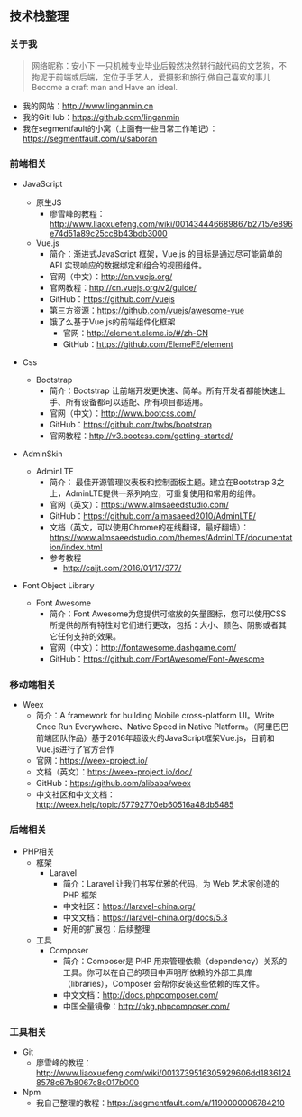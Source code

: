 ## 技术栈整理

### 关于我
> 网络昵称：安小下
> 一只机械专业毕业后毅然决然转行敲代码的文艺狗，不拘泥于前端或后端，定位于手艺人，爱摄影和旅行,做自己喜欢的事儿
> Become a craft man and Have an ideal.

- 我的网站：http://www.linganmin.cn
- 我的GitHub：https://github.com/linganmin
- 我在segmentfault的小窝（上面有一些日常工作笔记）：https://segmentfault.com/u/saboran

### 前端相关

- JavaScript
    - 原生JS
        + 廖雪峰的教程：http://www.liaoxuefeng.com/wiki/001434446689867b27157e896e74d51a89c25cc8b43bdb3000
    - Vue.js
        + 简介：渐进式JavaScript 框架，Vue.js 的目标是通过尽可能简单的 API 实现响应的数据绑定和组合的视图组件。
        + 官网（中文）：http://cn.vuejs.org/
        + 官网教程：http://cn.vuejs.org/v2/guide/
        + GitHub：https://github.com/vuejs
        + 第三方资源：https://github.com/vuejs/awesome-vue
        - 饿了么基于Vue.js的前端组件化框架
            + 官网：http://element.eleme.io/#/zh-CN
            + GitHub：https://github.com/ElemeFE/element
- Css
    - Bootstrap
        + 简介：Bootstrap 让前端开发更快速、简单。所有开发者都能快速上手、所有设备都可以适配、所有项目都适用。
        + 官网（中文）：http://www.bootcss.com/
        + GitHub：https://github.com/twbs/bootstrap
        + 官网教程：http://v3.bootcss.com/getting-started/

- AdminSkin
    - AdminLTE
        + 简介： 最佳开源管理仪表板和控制面板主题。建立在Bootstrap 3之上，AdminLTE提供一系列响应，可重复使用和常用的组件。
        + 官网（英文）：https://www.almsaeedstudio.com/
        + GitHub：https://github.com/almasaeed2010/AdminLTE/
        + 文档（英文，可以使用Chrome的在线翻译，最好翻墙）：https://www.almsaeedstudio.com/themes/AdminLTE/documentation/index.html
        -  参考教程
            + http://caijt.com/2016/01/17/377/

- Font Object Library
    - Font Awesome
        + 简介：Font Awesome为您提供可缩放的矢量图标，您可以使用CSS所提供的所有特性对它们进行更改，包括：大小、颜色、阴影或者其它任何支持的效果。
        + 官网（中文）：http://fontawesome.dashgame.com/
        + GitHub：https://github.com/FortAwesome/Font-Awesome



### 移动端相关
- Weex
    + 简介：A framework for building Mobile cross-platform UI。Write Once Run Everywhere、Native Speed in Native Platform。（阿里巴巴前端团队作品）基于2016年超级火的JavaScript框架Vue.js，目前和Vue.js进行了官方合作
    + 官网：https://weex-project.io/
    + 文档（英文）：https://weex-project.io/doc/
    + GitHub：https://github.com/alibaba/weex
    + 中文社区和中文文档：http://weex.help/topic/57792770eb60516a48db5485


### 后端相关
- PHP相关
    - 框架
        - Laravel
            + 简介：Laravel 让我们书写优雅的代码，为 Web 艺术家创造的 PHP 框架
            + 中文社区：https://laravel-china.org/
            + 中文文档：https://laravel-china.org/docs/5.3
            + 好用的扩展包：后续整理
    - 工具
        - Composer
            + 简介：Composer是 PHP 用来管理依赖（dependency）关系的工具。你可以在自己的项目中声明所依赖的外部工具库（libraries），Composer 会帮你安装这些依赖的库文件。
            + 中文文档：http://docs.phpcomposer.com/
            + 中国全量镜像：http://pkg.phpcomposer.com/


### 工具相关
- Git
    + 廖雪峰的教程：http://www.liaoxuefeng.com/wiki/0013739516305929606dd18361248578c67b8067c8c017b000
- Npm
    + 我自己整理的教程：https://segmentfault.com/a/1190000006784210




